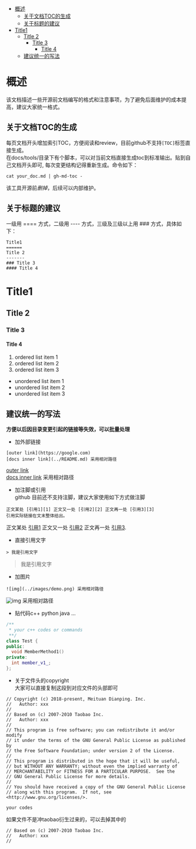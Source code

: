 * [概述](#概述)
   * [关于文档TOC的生成](#关于文档toc的生成)
   * [关于标题的建议](#关于标题的建议)
* [Title1](#title1)
   * [Title 2](#title-2)
      * [Title 3](#title-3)
         * [Title 4](#title-4)
   * [建议统一的写法](#建议统一的写法)

概述
===
该文档描述一些开源前文档编写的格式和注意事项，为了避免后面维护的成本提高，建议大家统一格式。

关于文档TOC的生成
---------
每页文档开头增加索引TOC，方便阅读和review，目前github不支持`[TOC]`标签直接生成。  
在docs/tools/目录下有个脚本，可以对当前文档直接生成toc到标准输出。贴到自己文档开头即可, 每次变更结构记得重新生成。命令如下：
```
cat your_doc.md | gh-md-toc -
```
该工具开源前*删掉*，后续可以内部维护。

关于标题的建议
------------
一级用 ==== 方式，二级用 ---- 方式，三级及三级以上用 ### 方式，具体如下：
```
Title1
======
Title 2
-------
### Title 3
#### Title 4
```
Title1
======
Title 2
-------
### Title 3
#### Title 4

1. ordered list item 1
2. ordered list item 2
3. ordered list item 3  


* unordered list item 1
* unordered list item 2
* unordered list item 3

建议统一的写法
-----------
 **方便以后因目录变更引起的链接等失效，可以批量处理**

* 加外部链接  
```
[outer link](https://google.com)  
[docs inner link](../README.md) 采用相对路径
```
[outer link](https://google.com)  
[docs inner link](../README.md) 采用相对路径

* 加注脚或引用  
github 目前还不支持注脚，建议大家使用如下方式做注脚
```
正文某处 [引用1][1] 正文又一处 [引用2][2] 正文再一处 [引用3][3]
引用实际链接在文末整体给出。
```
正文某处 [引用1][1] 正文又一处 [引用2][2] 正文再一处 [引用3][3].  

* 直接引用文字
```
> 我是引用文字
```
> 我是引用文字  

* 加图片  
```
![img](../images/demo.png) 采用相对路径
```
![img](../images/demo.png) 采用相对路径

* 贴代码c++ python java ...
``` c++
/**
 * your c++ codes or commands
 **/
class Test {
public:
  void MemberMethod1()
private:
  int member_v1_;
};
```
* 关于文件头的copyright  
大家可以直接复制这段到对应文件的头部即可  

```
// Copyright (c) 2018-present, Meituan Dianping. Inc.
//   Author: xxx
//
// Based on (c) 2007-2010 Taobao Inc.
//   Author: xxx
//
// This program is free software; you can redistribute it and/or modify
// it under the terms of the GNU General Public License as published by
// the Free Software Foundation; under version 2 of the License.
//
// This program is distributed in the hope that it will be useful,
// but WITHOUT ANY WARRANTY; without even the implied warranty of
// MERCHANTABILITY or FITNESS FOR A PARTICULAR PURPOSE.  See the
// GNU General Public License for more details.
//
// You should have received a copy of the GNU General Public License
// along with this program.  If not, see <http://www.gnu.org/licenses/>.

your codes

```

如果文件不是冲taobao衍生过来的，可以去掉其中的

```
// Based on (c) 2007-2010 Taobao Inc.
//   Author: xxx
//
```


[1]: http://google.com/        "引用1"
[2]: http://search.yahoo.com/  "引用2"
[3]: http://search.msn.com/    "引用3"
